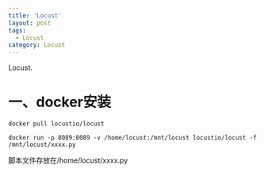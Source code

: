 ```yaml
---
title: 'Locust'
layout: post
tags:
  - Locust
category: Locust
---
```

Locust.

<!--more-->

# 一、docker安装

```shell
docker pull locustio/locust

docker run -p 8089:8089 -v /home/locust:/mnt/locust locustio/locust -f /mnt/locust/xxxx.py
```

脚本文件存放在/home/locust/xxxx.py
